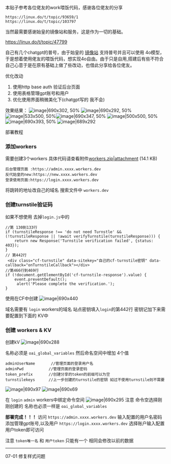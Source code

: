 本贴子参考各位佬友的work喂饭代码，感谢各位佬友的分享
```
https://linux.do/t/topic/93659/1
https://linux.do/t/topic/103797
```
当然最需要感谢始皇的镜像站和服务，这是作为一切的基础。

https://linux.do/t/topic/47799

自己有几个chatgpt的普号，由于始皇的 [镜像站](https://new.oaifree.com/) 支持普号并且可以使用 4o模型，于是想着使用佬友的喂饭代码，想实现4o自由。由于只是自用,搭建后有些不符合自己心意于是在原有基础上做了些改动，也借此分享给各位佬友。

优化改动

1. 使用http base auth 验证后台页面
2. 使用表格管理gpt账号和用户
3. 优化使用界面稍微美化下(chatgpt写的 我不会)

效果结果：
![image|690x302, 50%](upload://i4UkJYkvpz2pNXn7mZibRHSze3r.png) ![image|690x292, 50%](upload://ey9vKrnwyn7l0PjMZRt7AcqXqjL.png)![image|533x500, 50%](upload://ynLx3DlZAP2jjJvGyx8987BwMe6.png)![image|690x347, 50%](upload://hlHPsGyKBHmKHg8qccQq6SjHImJ.png)
![image|500x500, 50%](upload://9Odpi0O39Fm6CPZ3LvUSNOcBMEc.png)![image|690x393, 50%](upload://zvNeobxmvr40VyM08TYQAtwtyfD.png)
![image|689x292](upload://8qizVQG2r2Iy5I6uM6zumPf859b.png)


部署教程
### 添加workers

需要创建3个workers 具体代码请查看附件[workers.zip|attachment](upload://qJmxHII7s4gOLYt2uyqghXlwJFm.zip) (14.1 KB)
```
后台管理页面 :https://admin.xxxx.workers.dev
反代始皇的new:https://new.xxxx.workers.dev
登录使用页面:https://login.xxxx.workers.dev
```
将跳转的地址改自己的域名 搜索文件中 `workers.dev`

### 创建turnstile验证码
如果不想使用 去掉`login.js`中的
```
//第 130到133行
if (turnstileResponse !== 'do not need Turnstle' && (!turnstileResponse || !await verifyTurnstile(turnstileResponse))) {
    return new Response('Turnstile verification failed', {status: 403});
}
// 第442行
 <div class="cf-turnstile" data-sitekey="自己的cf-turnstile密钥" data-callback="onTurnstileCallback"></div> 
//第466行到469行
if (!document.getElementById('cf-turnstile-response').value) {
    event.preventDefault();
     alert('Please complete the verification.');
}
````
使用在CF中创建
![image|690x440](upload://rxJcIsiAF3YBfUXjaKYoH9nsN5T.png)

域名需要有 `login` workers的域名 站点密钥填入`login`的第442行 密钥记加下来需要配置到下面的 KV中

### 创建 workers & KV
创建kV 
![image|690x288](upload://4kGXj5lYyZSCU6Lsw1kLttqQyDM.png)

名称必须是 `oai_global_variables` 然后命名空间中增加 4个值
```
adminUserName       //管理页面的登录用户名
adminPwd           //管理页面的登录密码
token_prefix       //创建分享的token的前缀可以为空
turnstilekeys      //上一步创建的turnstile的密钥 如过不使用turnstile则不需要
```
![image|690x97](upload://jCja12znE5vgrvuktNxpN3LbQvu.png)
![image|690x69](upload://7GWkzMB8scmmahMdtmXHLEGc4t8.png)

在  `login`   `admin`   workers中绑定命令空间
![image|690x295](upload://x7UMuKxNRr8dtaOitPVFUW4os5n.png)
注意  命令空选择刚刚创建的  名称也必须一样是  `oai_global_variables`

**部署完成！！！**
访问 `https://admin.xxxx.workers.dev` 输入配置的用户名密码  添加管理gpt账号,以及用户
`https://login.xxxx.workers.dev` 选择账户输入配置用户token即可访问 

注意 `token唯一名` 和 `用户token` 只能有一个 相同会修改以前的数据


-----------------------------------------
07-01  修复样式问题
